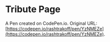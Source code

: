 # Tribute Page

A Pen created on CodePen.io. Original URL: [https://codepen.io/rashtrakoff/pen/YzNMEZe](https://codepen.io/rashtrakoff/pen/YzNMEZe).



